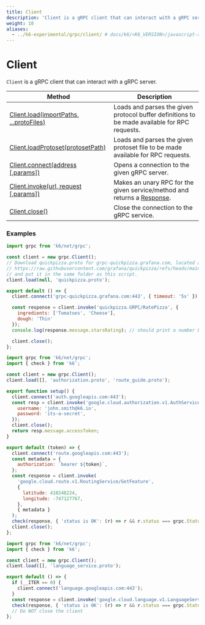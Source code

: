 ```yaml
---
title: Client
description: 'Client is a gRPC client that can interact with a gRPC server.'
weight: 10
aliases:
  - ../k6-experimental/grpc/client/ # docs/k6/<K6_VERSION>/javascript-api/k6-experimental/grpc/client/
---
```


# Client

`Client` is a gRPC client that can interact with a gRPC server.

| Method                                                                                                                              | Description                                                                                                                                             |
| ----------------------------------------------------------------------------------------------------------------------------------- | ------------------------------------------------------------------------------------------------------------------------------------------------------- |
| [Client.load(importPaths, ...protoFiles)](https://grafana.com/docs/k6/<K6_VERSION>/javascript-api/k6-net-grpc/client/client-load)   | Loads and parses the given protocol buffer definitions to be made available for RPC requests.                                                           |
| [Client.loadProtoset(protosetPath)](https://grafana.com/docs/k6/<K6_VERSION>/javascript-api/k6-net-grpc/client/client-loadprotoset) | Loads and parses the given protoset file to be made available for RPC requests.                                                                         |
| [Client.connect(address [,params])](https://grafana.com/docs/k6/<K6_VERSION>/javascript-api/k6-net-grpc/client/client-connect)      | Opens a connection to the given gRPC server.                                                                                                            |
| [Client.invoke(url, request [,params])](https://grafana.com/docs/k6/<K6_VERSION>/javascript-api/k6-net-grpc/client/client-invoke)   | Makes an unary RPC for the given service/method and returns a [Response](https://grafana.com/docs/k6/<K6_VERSION>/javascript-api/k6-net-grpc/response). |
| [Client.close()](https://grafana.com/docs/k6/<K6_VERSION>/javascript-api/k6-net-grpc/client/client-close)                           | Close the connection to the gRPC service.                                                                                                               |

### Examples

<div class="code-group" data-props='{"labels": ["Simple example"], "lineNumbers": [true]}'>

```javascript
import grpc from 'k6/net/grpc';

const client = new grpc.Client();
// Download quickpizza.proto for grpc-quickpizza.grafana.com, located at:
// https://raw.githubusercontent.com/grafana/quickpizza/refs/heads/main/proto/quickpizza.proto
// and put it in the same folder as this script.
client.load(null, 'quickpizza.proto');

export default () => {
  client.connect('grpc-quickpizza.grafana.com:443', { timeout: '5s' });

  const response = client.invoke('quickpizza.GRPC/RatePizza', {
    ingredients: ['Tomatoes', 'Cheese'],
    dough: 'Thin'
  });
  console.log(response.message.starsRating); // should print a number between 1-5

  client.close();
};
```

</div>

<div class="code-group" data-props='{"labels": ["Authorization"], "lineNumbers": [true]}'>

```javascript
import grpc from 'k6/net/grpc';
import { check } from 'k6';

const client = new grpc.Client();
client.load([], 'authorization.proto', 'route_guide.proto');

export function setup() {
  client.connect('auth.googleapis.com:443');
  const resp = client.invoke('google.cloud.authorization.v1.AuthService/GetAccessToken', {
    username: 'john.smith@k6.io',
    password: 'its-a-secret',
  });
  client.close();
  return resp.message.accessToken;
}

export default (token) => {
  client.connect('route.googleapis.com:443');
  const metadata = {
    authorization: `bearer ${token}`,
  };
  const response = client.invoke(
    'google.cloud.route.v1.RoutingService/GetFeature',
    {
      latitude: 410248224,
      longitude: -747127767,
    },
    { metadata }
  );
  check(response, { 'status is OK': (r) => r && r.status === grpc.StatusOK });
  client.close();
};
```

</div>

<div class="code-group" data-props='{"labels": ["Single connection"], "lineNumbers": [true]}'>

```javascript
import grpc from 'k6/net/grpc';
import { check } from 'k6';

const client = new grpc.Client();
client.load([], 'language_service.proto');

export default () => {
  if (__ITER == 0) {
    client.connect('language.googleapis.com:443');
  }
  const response = client.invoke('google.cloud.language.v1.LanguageService/AnalyzeSentiment', {});
  check(response, { 'status is OK': (r) => r && r.status === grpc.StatusOK });
  // Do NOT close the client
};
```

</div>
